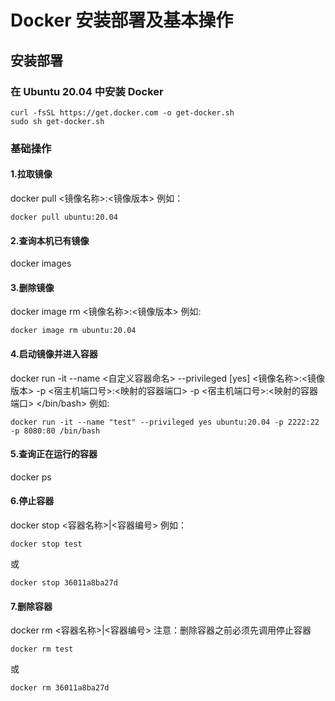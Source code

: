 # Docker 安装部署及基本操作
## 安装部署
### 在 Ubuntu 20.04 中安装 Docker 
~~~
curl -fsSL https://get.docker.com -o get-docker.sh
sudo sh get-docker.sh
~~~
### 基础操作
#### 1.拉取镜像
docker pull <镜像名称>:<镜像版本>
例如：
~~~
docker pull ubuntu:20.04
~~~
#### 2.查询本机已有镜像
docker images
#### 3.删除镜像
docker image rm <镜像名称>:<镜像版本>
例如:
~~~
docker image rm ubuntu:20.04
~~~
#### 4.启动镜像并进入容器
docker run -it --name <自定义容器命名> --privileged \[yes\] <镜像名称>:<镜像版本> -p <宿主机端口号>:<映射的容器端口> -p <宿主机端口号>:<映射的容器端口> </bin/bash>
例如:
~~~
docker run -it --name "test" --privileged yes ubuntu:20.04 -p 2222:22 -p 8080:80 /bin/bash
~~~
#### 5.查询正在运行的容器
docker ps 
#### 6.停止容器
docker stop <容器名称>|<容器编号>
例如：
~~~
docker stop test
~~~
或
~~~
docker stop 36011a8ba27d
~~~
#### 7.删除容器
docker rm <容器名称>|<容器编号>
注意：删除容器之前必须先调用停止容器
~~~
docker rm test
~~~
或
~~~
docker rm 36011a8ba27d
~~~

